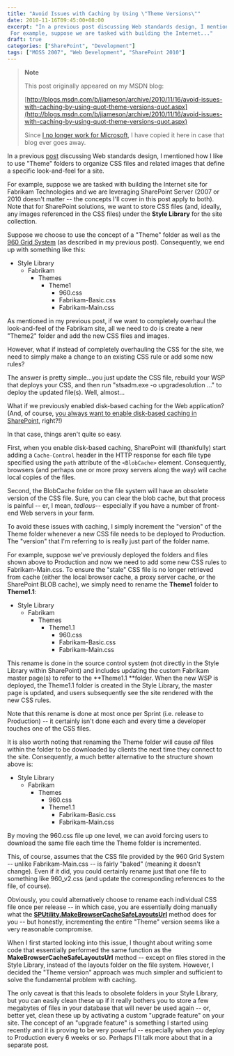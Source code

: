 ```yaml
---
title: "Avoid Issues with Caching by Using \"Theme Versions\""
date: 2010-11-16T09:45:00+08:00
excerpt: "In a previous post discussing Web standards design, I mentioned how I like to use \"Theme\" folders to organize CSS files and related images that define a specific look-and-feel for a site. 
 For example, suppose we are tasked with building the Internet..."
draft: true
categories: ["SharePoint", "Development"]
tags: ["MOSS 2007", "Web Development", "SharePoint 2010"]
---
```


> **Note**
> 
> This post originally appeared on my MSDN blog:
> 
> 
> [http://blogs.msdn.com/b/jjameson/archive/2010/11/16/avoid-issues-with-caching-by-using-quot-theme-versions-quot.aspx](http://blogs.msdn.com/b/jjameson/archive/2010/11/16/avoid-issues-with-caching-by-using-quot-theme-versions-quot.aspx)
> 
> Since [I no longer work for Microsoft](/blog/jjameson/2011/09/02/last-day-with-microsoft), I have copied it here in case that blog ever goes away.


In a previous [post](/blog/jjameson/2010/01/30/web-standards-design-with-moss-2007-part-1) discussing Web standards design, I mentioned how I like to use "Theme" folders to organize CSS files and related images that define a specific look-and-feel for a site.

For example, suppose we are tasked with building the Internet site for Fabrikam Technologies and we are leveraging SharePoint Server (2007 or 2010 doesn't matter -- the concepts I'll cover in this post apply to both). Note that for SharePoint solutions, we want to store CSS files (and, ideally, any images referenced in the CSS files) under the **Style Library** for the site collection.

Suppose we choose to use the concept of a "Theme" folder as well as the [960 Grid System](http://960.gs) (as described in my previous post). Consequently, we end up with something like this:

- Style Library
    - Fabrikam
        - Themes
            - Theme1
                - 960.css
                - Fabrikam-Basic.css
                - Fabrikam-Main.css


As mentioned in my previous post, if we want to completely overhaul the look-and-feel of the Fabrikam site, all we need to do is create a new "Theme2" folder and add the new CSS files and images.

However, what if instead of completely overhauling the CSS for the site, we need to simply make a change to an existing CSS rule or add some new rules?

The answer is pretty simple...you just update the CSS file, rebuild your WSP that deploys your CSS, and then run "stsadm.exe -o upgradesolution ..." to deploy the updated file(s). Well, almost...

What if we previously enabled disk-based caching for the Web application? (And, of course, [you always want to enable disk-based caching in SharePoint](/blog/jjameson/2010/11/16/always-enable-disk-based-caching-in-sharepoint-server-2010), right?!)

In that case, things aren't quite so easy.

First, when you enable disk-based caching, SharePoint will (thankfully) start adding a `Cache-Control` header in the HTTP response for each file type specified using the `path` attribute of the `<BlobCache>` element. Consequently, browsers (and perhaps one or more proxy servers along the way) will cache local copies of the files.

Second, the BlobCache folder on the file system will have an obsolete version of the CSS file. Sure, you can clear the blob cache, but that process is painful -- er, I mean, *tedious*-- especially if you have a number of front-end Web servers in your farm.

To avoid these issues with caching, I simply increment the "version" of the Theme folder whenever a new CSS file needs to be deployed to Production. The "version" that I'm referring to is really just part of the folder name.

For example, suppose we've previously deployed the folders and files shown above to Production and now we need to add some new CSS rules to Fabrikam-Main.css. To ensure the "stale" CSS file is no longer retrieved from cache (either the local browser cache, a proxy server cache, or the SharePoint BLOB cache), we simply need to rename the **Theme1** folder to **Theme1.1**:

- Style Library
    - Fabrikam
        - Themes
            - Theme1.1
                - 960.css
                - Fabrikam-Basic.css
                - Fabrikam-Main.css


This rename is done in the source control system (not directly in the Style Library within SharePoint) and includes updating the custom Fabrikam master page(s) to refer to the **Theme1.1 **folder. When the new WSP is deployed, the Theme1.1 folder is created in the Style Library, the master page is updated, and users subsequently see the site rendered with the new CSS rules.

Note that this rename is done at most once per Sprint (i.e. release to Production) -- it certainly isn't done each and every time a developer touches one of the CSS files.

It is also worth noting that renaming the Theme folder will cause *all* files within the folder to be downloaded by clients the next time they connect to the site. Consequently, a much better alternative to the structure shown above is:

- Style Library
    - Fabrikam
        - Themes
            - 960.css
            - Theme1.1
                - Fabrikam-Basic.css
                - Fabrikam-Main.css


By moving the 960.css file up one level, we can avoid forcing users to download the same file each time the Theme folder is incremented.

This, of course, assumes that the CSS file provided by the 960 Grid System -- unlike Fabrikam-Main.css -- is fairly "baked" (meaning it doesn't change). Even if it did, you could certainly rename just that one file to something like 960\_v2.css (and update the corresponding references to the file, of course).

Obviously, you could alternatively choose to rename each individual CSS file once per release -- in which case, you are essentially doing manually what the [**SPUtility.MakeBrowserCacheSafeLayoutsUrl**](http://msdn.microsoft.com/en-us/library/microsoft.sharepoint.utilities.sputility.makebrowsercachesafelayoutsurl.aspx) method does for you -- but honestly, incrementing the entire "Theme" version seems like a very reasonable compromise.

When I first started looking into this issue, I thought about writing some code that essentially performed the same function as the **MakeBrowserCacheSafeLayoutsUrl** method -- except on files stored in the Style Library, instead of the layouts folder on the file system. However, I decided the "Theme version" approach was much simpler and sufficient to solve the fundamental problem with caching.

The only caveat is that this leads to obsolete folders in your Style Library, but you can easily clean these up if it really bothers you to store a few megabytes of files in your database that will never be used again -- or, better yet, clean these up by activating a custom "upgrade feature" on your site. The concept of an "upgrade feature" is something I started using recently and it is proving to be very powerful -- especially when you deploy to Production every 6 weeks or so. Perhaps I'll talk more about that in a separate post.


